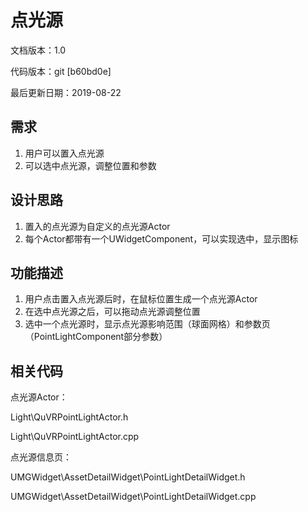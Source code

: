 # 点光源

文档版本：1.0

代码版本：git \[b60bd0e\]

最后更新日期：2019-08-22

## 需求

1. 用户可以置入点光源
2. 可以选中点光源，调整位置和参数

## 设计思路

1. 置入的点光源为自定义的点光源Actor
2. 每个Actor都带有一个UWidgetComponent，可以实现选中，显示图标

## 功能描述

1. 用户点击置入点光源后时，在鼠标位置生成一个点光源Actor
2. 在选中点光源之后，可以拖动点光源调整位置
3. 选中一个点光源时，显示点光源影响范围（球面网格）和参数页（PointLightComponent部分参数）

## 相关代码

点光源Actor：

Light\QuVRPointLightActor.h

Light\QuVRPointLightActor.cpp

点光源信息页：

UMGWidget\AssetDetailWidget\PointLightDetailWidget.h

UMGWidget\AssetDetailWidget\PointLightDetailWidget.cpp

